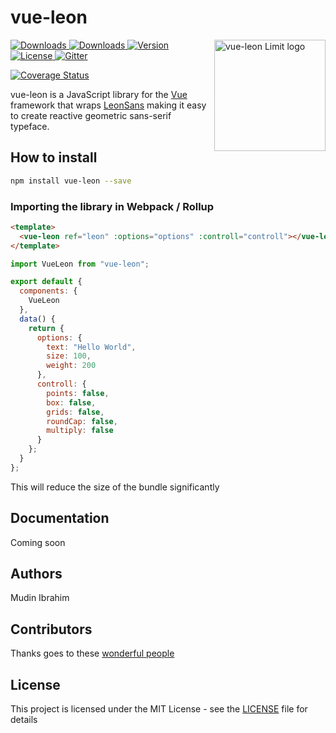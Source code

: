 # vue-leon

<img align="right" height="178" title="vue-leon Limit logo" src="docs/logo.png">

<a href="https://travis-ci.org/mudin/vue-leon">
  <img src="https://travis-ci.org/mudin/vue-leon.svg?branch=master" alt="Downloads">
</a>
<a href="https://www.npmjs.com/package/vue-leon">
  <img src="https://img.shields.io/npm/dt/vue-leon.svg" alt="Downloads">
</a>
<a href="https://www.npmjs.com/package/vue-leon">
  <img src="https://img.shields.io/npm/v/vue-leon.svg" alt="Version">
</a>
<a href="https://www.npmjs.com/package/vue-leon">
  <img src="https://img.shields.io/npm/l/vue-leon.svg" alt="License">
</a>
<a href="https://gitter.im/vue-leon/Lobby?utm_source=badge&utm_medium=badge&utm_campaign=pr-badge&utm_content=badge">
  <img src="https://badges.gitter.im/vue-leon/Lobby.svg" alt="Gitter">
</a>

[![Coverage Status](https://coveralls.io/repos/github/mudin/vue-leon/badge.svg?branch=master)](https://coveralls.io/github/mudin/vue-leon?branch=master)

vue-leon is a JavaScript library for the [Vue](https://vuejs.org/) framework that wraps [LeonSans](https://leon-kim.com) making it easy to create reactive geometric sans-serif typeface.

## How to install

```bash
npm install vue-leon --save
```

### Importing the library in Webpack / Rollup

```html
<template>
  <vue-leon ref="leon" :options="options" :controll="controll"></vue-leon>
</template>
```

```javascript
import VueLeon from "vue-leon";

export default {
  components: {
    VueLeon
  },
  data() {
    return {
      options: {
        text: "Hello World",
        size: 100,
        weight: 200
      },
      controll: {
        points: false,
        box: false,
        grids: false,
        roundCap: false,
        multiply: false
      }
    };
  }
};
```

This will reduce the size of the bundle significantly

## Documentation

Coming soon

## Authors

Mudin Ibrahim

## Contributors

Thanks goes to these [wonderful people](https://github.com/mudin/vue-leon/contributors)

## License

This project is licensed under the MIT License - see the [LICENSE](LICENSE) file for details
